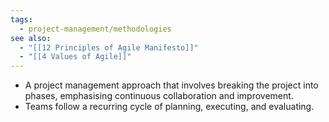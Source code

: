 ```yaml
---
tags:
  - project-management/methodologies
see also:
  - "[[12 Principles of Agile Manifesto]]"
  - "[[4 Values of Agile]]"
---
```

- A project management approach that involves breaking the project into phases, emphasising continuous collaboration and improvement.
- Teams follow a recurring cycle of planning, executing, and evaluating.